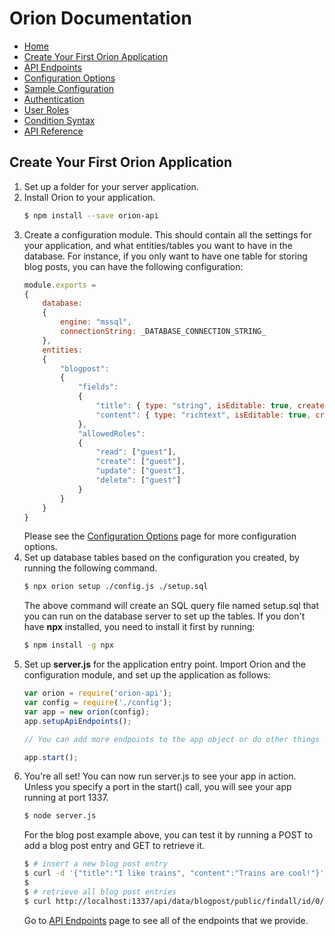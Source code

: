 # Orion Documentation

- [Home](../)
- [Create Your First Orion Application](create-your-first-orion-application)
- [API Endpoints](api-endpoints)
- [Configuration Options](configuration-options)
- [Sample Configuration](sample-configuration)
- [Authentication](authentication)
- [User Roles](user-roles)
- [Condition Syntax](condition-syntax)
- [API Reference](api-reference)

## Create Your First Orion Application

1. Set up a folder for your server application.
2. Install Orion to your application.
    ```bash
    $ npm install --save orion-api
    ```
3. Create a configuration module. This should contain all the settings for your application, and what entities/tables you want to have in the database. For instance, if you only want to have one table for storing blog posts, you can have the following configuration:
    ```js
    module.exports =
    {
        database:
        {
            engine: "mssql",
            connectionString: _DATABASE_CONNECTION_STRING_
        },
        entities:
        {
            "blogpost":
            {
                "fields":
                {
                    "title": { type: "string", isEditable: true, createReq: 2, foreignKey: null },
                    "content": { type: "richtext", isEditable: true, createReq: 2, foreignKey: null }
                },
                "allowedRoles":
                {
                    "read": ["guest"],
                    "create": ["guest"],
                    "update": ["guest"],
                    "delete": ["guest"]
                }
            }
        }
    }
    ```
    Please see the [Configuration Options](configuration-options) page for more configuration options.
4. Set up database tables based on the configuration you created, by running the following command.
    ```bash
    $ npx orion setup ./config.js ./setup.sql
    ```
    The above command will create an SQL query file named setup.sql that you can run on the database server to set up the tables. If you don't have **npx** installed, you need to install it first by running:
    ```bash
    $ npm install -g npx
    ```
5. Set up **server.js** for the application entry point. Import Orion and the configuration module, and set up the application as follows:
    ```js
    var orion = require('orion-api');
    var config = require('./config');
    var app = new orion(config);
    app.setupApiEndpoints();
    
    // You can add more endpoints to the app object or do other things here
    
    app.start();
    ```
6. You're all set! You can now run server.js to see your app in action. Unless you specify a port in the start() call, you will see your app running at port 1337.
    ```bash
    $ node server.js
    ```
    For the blog post example above, you can test it by running a POST to add a blog post entry and GET to retrieve it.
    ```bash
    $ # insert a new blog post entry
    $ curl -d '{"title":"I like trains", "content":"Trains are cool!"}' -H "Content-Type: application/json" -X POST http://localhost:1337/api/data/blogpost
    $
    $ # retrieve all blog post entries
    $ curl http://localhost:1337/api/data/blogpost/public/findall/id/0/100
    ```
    Go to [API Endpoints](api-endpoints) page to see all of the endpoints that we provide.